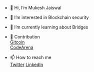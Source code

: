 - 👋 Hi, I’m Mukesh Jaiswal

- 👀 I’m interested in Blockchain security

- 🌱 I’m currently learning about Bridges

- 👷 Contribution <br>
      <a href = "https://gitcoin.co/mukeshjaiswal01/portfolio">Gitcoin </a>
      <br>
      <a href = "https://code423n4.com/leaderboard">CodeArena</a>

-  📫 How to reach me  
  <a href = "https://twitter.com/MukeshJ_eth"> Twitter</a> 
  <a href = "www.linkedin.com/in/mukesh-jaiswal-blockchaindeveloper">LinkedIn</a> 

<!---
MukeshJaiswal01/MukeshJaiswal01 is a ✨ special ✨ repository because its `README.md` (this file) appears on your GitHub profile.
You can click the Preview link to take a look at your changes.
--->
